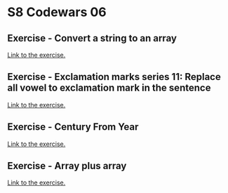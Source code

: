 # S8 Codewars 06

## Exercise - Convert a string to an array
[Link to the exercise.](https://www.codewars.com/kata/57e76bc428d6fbc2d500036d)

## Exercise - Exclamation marks series 11: Replace all vowel to exclamation mark in the sentence
[Link to the exercise.](https://www.codewars.com/kata/57fb09ef2b5314a8a90001ed)

## Exercise - Century From Year
[Link to the exercise.](https://www.codewars.com/kata/5a3fe3dde1ce0e8ed6000097)

## Exercise - Array plus array
[Link to the exercise.](https://www.codewars.com/kata/5a2be17aee1aaefe2a000151)